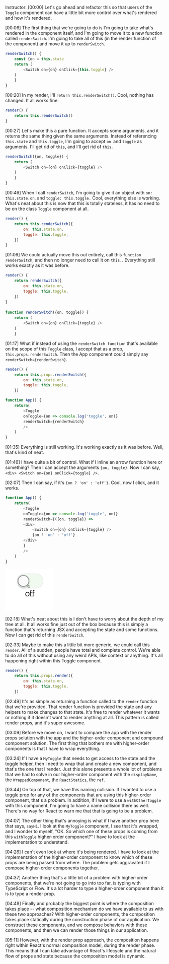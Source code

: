 Instructor: [00:00] Let's go ahead and refactor this so that users of the `Toggle` component can have a little bit more control over what's rendered and how it's rendered.

[00:06] The first thing that we're going to do is I'm going to take what's rendered in the component itself, and I'm going to move it to a new function called `renderSwitch`. I'm going to take all of this (in the render function of the component) and move it up to `renderSwitch`.

```js
renderSwitch() {
    const {on = this.state
    return (
        <Switch on={on} onClick={this.toggle} />
    )
    }
}
```

[00:20] In my render, I'll `return this.renderSwitch()`. Cool, nothing has changed. It all works fine.

```js
render() {
    return this.renderSwitch()
}
```

[00:27] Let's make this a pure function. It accepts some arguments, and it returns the same thing given the same arguments. Instead of referencing `this.state` and `this.toggle`, I'm going to accept `on `and `toggle` as arguments. I'll get rid of `this`, and I'll get rid of `this`.

```js
renderSwitch({on, toggle}) {
    return (
        <Switch on={on} onClick={toggle} />
    )
    }
}
```

[00:46] When I call `renderSwitch`, I'm going to give it an object with `on: this.state.on`, and `toggle: this.toggle.` Cool, everything else is working. What's neat about this is now that this is totally stateless, it has no need to be on the class `Toggle` component at all.

```js
render() {
    return this.renderSwitch({
        on: this.state.on,
        toggle: this.toggle,
    })
}
```

[01:06] We could actually move this out entirely, call this `function renderSwitch`, and then no longer need to call it on `this.`. Everything still works exactly as it was before.

```js
render() {
    return renderSwitch({
        on: this.state.on,
        toggle: this.toggle,
    })
}

function renderSwitch({on, toggle}) {
    return (
        <Switch on={on} onClick={toggle} />
    )
    }
```

[01:17] What if instead of using the `renderSwitch function` that's available on the scope of this `Toggle` class, I accept that as a prop, `this.props.renderSwitch`. Then the App component could simply say `renderSwitch={renderSwitch}`.

```js
render() {
    return this.props.renderSwitch({
        on: this.state.on,
        toggle: this.toggle,
    })
```
```js
function App() {
    return(
        <Toggle
        onToggle={on => console.log('toggle', on)}
        renderSwitch={renderSwitch}
        />
    )
}
```

[01:35] Everything is still working. It's working exactly as it was before. Well, that's kind of neat.

[01:46] I have quite a bit of control. What if I inline an arrow function here or something? Then I can accept the arguments `{on, toggle}`. Now I can say, `<div> <Switch on={on} onClick={toggle} />`.

[02:07] Then I can say, if it's `{on ? 'on' : 'off'}`.  Cool, now I click, and it works.

```js
function App() {
    return(
        <Toggle
        onToggle={on => console.log('toggle', on)}
        renderSwitch={({on, toggle}) =>
        <div>
            <Switch on={on} onClick={toggle} />
            {on ? 'on' : 'off'}
        </div>
        }
        />
    )
}
```
![Toggle Text](../images/react-use-render-props-with-react-toggle-text.png)

[02:18] What's neat about this is I don't have to worry about the depth of my tree at all. It all works fine just out of the box because this is simply a function that's returning JSX and accepting the state and some functions. Now I can get rid of this `renderSwitch`.

[02:33] Maybe to make this a little bit more generic, we could call this `render`. All of a sudden, people have total and complete control. We're able to do all of this without using any weird APIs, like context or anything. It's all happening right within this Toggle component.

```js
render() {
    return this.props.render({
        on: this.state.on,
        toggle: this.toggle,
    })
```

[02:49] It's as simple as returning a function called to the `render` function that we're provided. That render function is provided the state and any helpers to make changes to that state. It's free to render whatever it wants or nothing if it doesn't want to render anything at all. This pattern is called render props, and it's super awesome.

[03:09] Before we move on, I want to compare the app with the render props solution with the app and the higher-order component and compound component solution. The first thing that bothers me with higher-order components is that I have to wrap everything.

[03:24] If I have a `MyToggle` that needs to get access to the state and the toggle helper, then I need to wrap that and create a new component, and that's the one that I render. Just this alone presents a whole lot of problems that we had to solve in our higher-order component with the `displayName`, the `WrappedComponent`, the `ReactStatics`, the `ref`.

[03:44] On top of that, we have this naming collision. If I wanted to use a toggle prop for any of the components that are using this higher-order component, that's a problem. In addition, if I were to use a `withOtherToggle` with this component, I'm going to have a name collision there as well. There's no way for React to warn me that that is going to be a problem.

[04:07] The other thing that's annoying is what if I have another prop here that says, `sayHi`. I look at the `MyToggle` component, I see that it's wrapped, and I wonder to myself, "OK. So which one of these props is coming from this `withToggle` higher-order component?" I have to look at the implementation to understand.

[04:26] I can't even look at where it's being rendered. I have to look at the implementation of the higher-order component to know which of these props are being passed from where. The problem gets aggravated if I compose higher-order components together.

[04:37] Another thing that's a little bit of a problem with higher-order components, that we're not going to go into too far, is typing with TypeScript or Flow. It's a lot harder to type a higher-order component than it is to type a render prop.

[04:49] Finally and probably the biggest point is where the composition takes place -- what composition mechanism do we have available to us with these two approaches? With higher-order components, the composition takes place statically during the construction phase of our application. We construct these components, and we compose behaviors with these components, and then we can render those things in our application.

[05:11] However, with the render prop approach, the composition happens right within React's normal composition model, during the render phase. This means that I can take advantage of React's lifecycle and the natural flow of props and state because the composition model is dynamic.